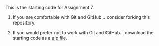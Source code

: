 This is the starting code for Assignment 7.

  1. If you are comfortable with Git and GitHub... consider forking this
     repository.

  2. If you would prefer not to work with Git and GitHub... download the
     starting code as a
     [zip file](https://github.com/Old-Dominion-Univ-CS-Dept/2025-Summer-CS330-Java-Inventory-OOP-5/archive/refs/heads/main.zip).

